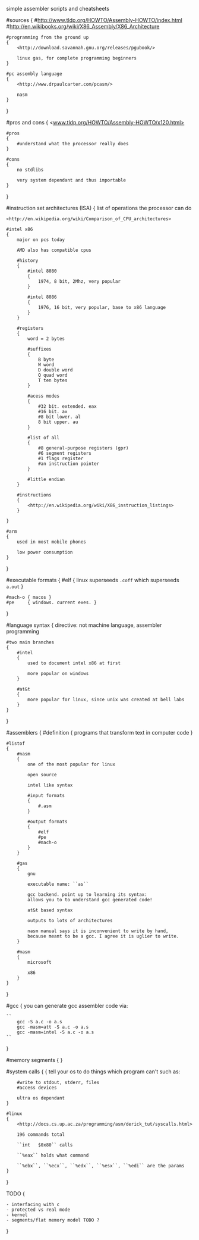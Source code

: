 simple assembler scripts and cheatsheets

#sources
{
    #<http://www.tldp.org/HOWTO/Assembly-HOWTO/index.html>
    #<http://en.wikibooks.org/wiki/X86_Assembly/X86_Architecture>

    #programming from the ground up
    {
        <http://download.savannah.gnu.org/releases/pgubook/>

        linux gas, for complete programming beginners
    }

    #pc assembly language
    {
        <http://www.drpaulcarter.com/pcasm/>

        nasm
    }
}

#pros and cons
{
    <www.tldp.org/HOWTO/Assembly-HOWTO/x120.html>

    #pros
    {
        #understand what the processor really does
    }

    #cons
    {
        no stdlibs

        very system dependant and thus importable
    }
}

#instruction set architectures (ISA)
{
    list of operations the processor can do
    
    <http://en.wikipedia.org/wiki/Comparison_of_CPU_architectures>

    #intel x86
    {
        major on pcs today

        AMD also has compatible cpus

        #history
        {
            #intel 8080
            {
                1974, 8 bit, 2Mhz, very popular
            }

            #intel 8086
            {
                1976, 16 bit, very popular, base to x86 language
            }
        }

        #registers
        {
            word = 2 bytes

            #suffixes
            {
                B byte
                W word
                D double word
                Q quad word
                T ten bytes
            }

            #acess modes
            {
                #32 bit. extended. eax
                #16 bit. ax
                #8 bit lower. al
                8 bit upper. au
            }

            #list of all
            {
                #8 general-purpose registers (gpr)
                #6 segment registers
                #1 flags register
                #an instruction pointer
            }

            #little endian
        }

        #instructions
        {
            <http://en.wikipedia.org/wiki/X86_instruction_listings>
        }

    }

    #arm
    {
        used in most mobile phones

        low power consumption
    }
}

#executable formats
{
    #elf
    {
        linux
        superseeds ``.coff`` which superseeds ``a.out``
    }

    #mach-o { macos }
    #pe     { windows. current exes. }
}

#language syntax
{
    directive: not machine language, assembler programming

    #two main branches
    {
        #intel
        {
            used to document intel x86 at first

            more popular on windows
        }

        #at&t
        {
            more popular for linux, since unix was created at bell labs
        }
    }
}

#assemblers
{
    #definition
    { 
        programs that transform text in computer code
    }
    
    #listof
    {
        #nasm
        {
            one of the most popular for linux

            open source

            intel like syntax

            #input formats
            {
                #.asm
            }

            #output formats
            {
                #elf
                #pe
                #mach-o
            }
        }

        #gas
        {
            gnu

            executable name: ``as``

            gcc backend. point up to learning its syntax:
            allows you to to understand gcc generated code!

            at&t based syntax

            outputs to lots of architectures

            nasm manual says it is inconvenient to write by hand,
            because meant to be a gcc. I agree it is uglier to write.
        }

        #masm
        {
            microsoft

            x86
        }
    }
}

#gcc
{
    you can generate gcc assembler code via:
    
    ``
        gcc -S a.c -o a.s
        gcc -masm=att -S a.c -o a.s
        gcc -masm=intel -S a.c -o a.s
    ``
}

#memory segments
{
}


#system calls
{
    {
        tell your os to do things which program can't such as:

        #write to stdout, stderr, files
        #access devices

        ultra os dependant
    }

    #linux
    {
        <http://docs.cs.up.ac.za/programming/asm/derick_tut/syscalls.html>

        196 commands total

        ``int	$0x80`` calls

        ``%eax`` holds what command

        ``%ebx``, ``%ecx``, ``%edx``, ``%esx``, ``%edi`` are the params
    }
}

TODO
{

    - interfacing with c
    - protected vs real mode
    - kernel
    - segments/flat memory model TODO ?
}
